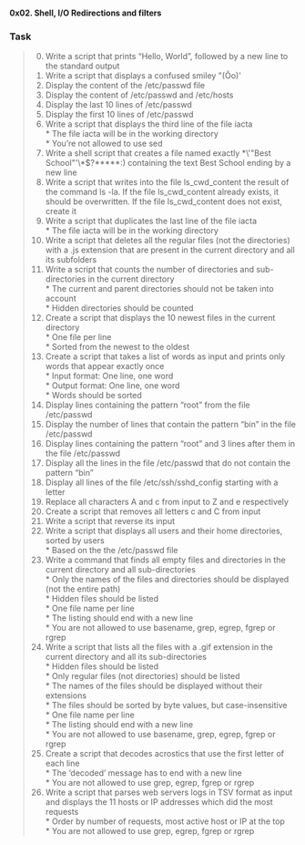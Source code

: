 #### 0x02. Shell, I/O Redirections and filters
### Task    
> 0. Write a script that prints “Hello, World”, followed by a new line to the standard output   
> 1. Write a script that displays a confused smiley "(Ôo)'   
> 2. Display the content of the /etc/passwd file   
> 3. Display the content of /etc/passwd and /etc/hosts  
> 4. Display the last 10 lines of /etc/passwd   
> 5. Display the first 10 lines of /etc/passwd   
> 6. Write a script that displays the third line of the file iacta   
	* The file iacta will be in the working directory   
	* You’re not allowed to use sed  
> 7. Write a shell script that creates a file named exactly \*\\'"Best School"\'\\*$\?\*\*\*\*\*:) containing the text Best School ending by a new line   
> 8. Write a script that writes into the file ls_cwd_content the result of the command ls -la. If the file ls_cwd_content already exists, it should be overwritten. If the file ls_cwd_content does not exist, create it  
> 9. Write a script that duplicates the last line of the file iacta   
	* The file iacta will be in the working directory    
> 10. Write a script that deletes all the regular files (not the directories) with a .js extension that are present in the current directory and all its subfolders  
> 11. Write a script that counts the number of directories and sub-directories in the current directory   
	* The current and parent directories should not be taken into account   
	* Hidden directories should be counted    
> 12. Create a script that displays the 10 newest files in the current directory   
	* One file per line   
	* Sorted from the newest to the oldest   
> 13. Create a script that takes a list of words as input and prints only words that appear exactly once   
	* Input format: One line, one word   
	* Output format: One line, one word   
	* Words should be sorted  
> 14. Display lines containing the pattern “root” from the file /etc/passwd  
> 15. Display the number of lines that contain the pattern “bin” in the file /etc/passwd  
> 16. Display lines containing the pattern “root” and 3 lines after them in the file /etc/passwd  
> 17. Display all the lines in the file /etc/passwd that do not contain the pattern “bin”         
> 18. Display all lines of the file /etc/ssh/sshd_config starting with a letter  
> 19. Replace all characters A and c from input to Z and e respectively     
> 20. Create a script that removes all letters c and C from input  
> 21. Write a script that reverse its input  
> 22. Write a script that displays all users and their home directories, sorted by users   
	* Based on the the /etc/passwd file  
> 23. Write a command that finds all empty files and directories in the current directory and all sub-directories   
	* Only the names of the files and directories should be displayed (not the entire path)   
	* Hidden files should be listed   
	* One file name per line   
	* The listing should end with a new line   
	* You are not allowed to use basename, grep, egrep, fgrep or rgrep  
> 24. Write a script that lists all the files with a .gif extension in the current directory and all its sub-directories   
	* Hidden files should be listed   
	* Only regular files (not directories) should be listed   
	* The names of the files should be displayed without their extensions   
	* The files should be sorted by byte values, but case-insensitive   
	* One file name per line   
	* The listing should end with a new line   
	* You are not allowed to use basename, grep, egrep, fgrep or rgrep  
> 25. Create a script that decodes acrostics that use the first letter of each line   
	* The ‘decoded’ message has to end with a new line   
	* You are not allowed to use grep, egrep, fgrep or rgrep  
> 26. Write a script that parses web servers logs in TSV format as input and displays the 11 hosts or IP addresses which did the most requests   
	* Order by number of requests, most active host or IP at the top   
	* You are not allowed to use grep, egrep, fgrep or rgrep             
